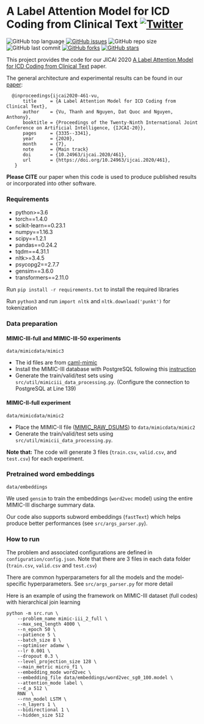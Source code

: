 
# A Label Attention Model for ICD Coding from Clinical Text <a href="https://twitter.com/intent/tweet?text=LAAT%20%28A%20Label%20Attention%20Model%20for%20ICD%20Coding%20from%20Clinical%20Text%29%20Code:&url=https%3A%2F%2Fgithub.com%2Faehrc%2FLAAT"><img alt="Twitter" src="https://img.shields.io/twitter/url?style=social&url=https%3A%2F%2Ftwitter.com%2F"></a>  
  
<img alt="GitHub top language" src="https://img.shields.io/github/languages/top/aehrc/LAAT"> <a href="https://github.com/aehrc/LAAT/issues"><img alt="GitHub issues" src="https://img.shields.io/github/issues/aehrc/LAAT"></a> <img alt="GitHub repo size" src="https://img.shields.io/github/repo-size/aehrc/LAAT"> <img alt="GitHub last commit" src="https://img.shields.io/github/last-commit/aehrc/LAAT"> <a href="https://github.com/aehrc/LAAT/network"><img alt="GitHub forks" src="https://img.shields.io/github/forks/aehrc/LAAT"></a> <a href="https://github.com/aehrc/LAAT/stargazers"><img alt="GitHub stars" src="https://img.shields.io/github/stars/aehrc/LAAT"></a>    

This project provides the code for our JICAI 2020 [A Label Attention Model for ICD Coding from Clinical Text](https://arxiv.org/abs/2007.06351) paper.

The general architecture and experimental results can be found in our [paper](https://arxiv.org/abs/2007.06351):

```
  @inproceedings{ijcai2020-461-vu,
      title     = {A Label Attention Model for ICD Coding from Clinical Text},
      author    = {Vu, Thanh and Nguyen, Dat Quoc and Nguyen, Anthony},
      booktitle = {Proceedings of the Twenty-Ninth International Joint Conference on Artificial Intelligence, {IJCAI-20}},             
      pages     = {3335--3341},
      year      = {2020},
      month     = {7},
      note      = {Main track}
      doi       = {10.24963/ijcai.2020/461},
      url       = {https://doi.org/10.24963/ijcai.2020/461},
   }
```

**Please CITE** our paper when this code is used to produce published results or incorporated into other software.

### Requirements

- python>=3.6
- torch==1.4.0
- scikit-learn==0.23.1
- numpy==1.16.3
- scipy==1.2.1
- pandas==0.24.2
- tqdm==4.31.1
- nltk>=3.4.5
- psycopg2==2.7.7
- gensim==3.6.0
- transformers==2.11.0

Run `pip install -r requirements.txt` to install the required libraries

Run `python3` and run `import nltk` and `nltk.download('punkt')` for tokenization 

### Data preparation

#### MIMIC-III-full and MIMIC-III-50 experiments
`data/mimicdata/mimic3`
 
- The id files are from [caml-mimic](https://github.com/jamesmullenbach/caml-mimic)
- Install the MIMIC-III database with PostgreSQL following this [instruction](https://mimic.physionet.org/tutorials/install-mimic-locally-ubuntu/)
- Generate the train/valid/test sets using `src/util/mimiciii_data_processing.py`. (Configure the connection to PostgreSQL at Line 139)

#### MIMIC-II-full experiment
`data/mimicdata/mimic2`

- Place the MIMIC-II file ([MIMIC_RAW_DSUMS](https://archive.physionet.org/works/ICD9CodingofDischargeSummaries/)) to `data/mimicdata/mimic2`
- Generate the train/valid/test sets using `src/util/mimicii_data_processing.py`.

**Note that:** The code will generate 3 files (`train.csv`, `valid.csv`, and `test.csv`) for each experiment.

### Pretrained word embeddings 
`data/embeddings`

We used `gensim` to train the embeddings (`word2vec` model) using the entire MIMIC-III discharge summary data. 

Our code also supports subword embeddings (`fastText`) which helps produce better performances (see `src/args_parser.py`).

### How to run

The problem and associated configurations are defined in `configuration/config.json`. Note that there are 3 files in each data folder (`train.csv`, `valid.csv` and `test.csv`)

There are common hyperparameters for all the models and the model-specific hyperparameters. See `src/args_parser.py` for more detail

Here is an example of using the framework on MIMIC-III dataset (full codes) with hierarchical join learning

```
python -m src.run \
    --problem_name mimic-iii_2_full \
    --max_seq_length 4000 \
    --n_epoch 50 \
    --patience 5 \
    --batch_size 8 \
    --optimiser adamw \
    --lr 0.001 \
    --dropout 0.3 \
    --level_projection_size 128 \
    --main_metric micro_f1 \
    --embedding_mode word2vec \
    --embedding_file data/embeddings/word2vec_sg0_100.model \
    --attention_mode label \
    --d_a 512 \
    RNN  \
    --rnn_model LSTM \
    --n_layers 1 \
    --bidirectional 1 \
    --hidden_size 512 
```


